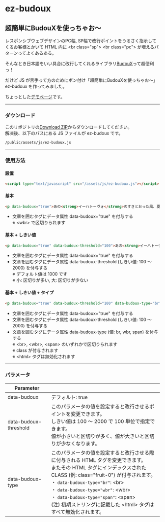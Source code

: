 # ez-budoux  

## 超簡単にBudouXを使っちゃお〜  

レスポンシブウェブデザインのPC幅, SP幅で改行ポイントをうるさく指示してくるお客様とかいて HTML 内に &lt;br class=&quot;sp&quot;&gt; &lt;br class=&quot;pc&quot;&gt; が増えるパターンってよくあるある。  

そんなとき日本語をいい具合に改行してくれるライブラリ[BudouX](https://github.com/google/budoux)って超便利っ！  

だけど JS が苦手って方のためにポン付け「超簡単にBudouXを使っちゃお〜」 ez-budoux を作ってみました。  

ちょっとした[デモページ](https://ekkun.com/budoux/)です。  

<hr>

### ダウンロード
このリポジトリの[Download ZIP](https://github.com/EijiKobayashi/ez-budoux/archive/refs/heads/develop.zip)からダウンロードしてください。  
解凍後、以下のパスにある JS ファイルが ez-budoux です。
```
/public/assets/js/ez-budoux.js
```
  
<hr>
  
### 使用方法  

#### 設置  
```HTML
<script type="text/javascript" src="/assets/js/ez-budoux.js"></script>
```

#### 基本  
```HTML
<p data-budoux="true">あの<strong>イーハトーヴォ</strong>のすきとおった風、夏でも底に冷たさをもつ青いそら、うつくしい森で飾られた<em>モリーオ市</em>、郊外のぎらぎらひかる草の波。</p>
```
- 文章を囲むタグにデータ属性 data-budoux="true" を付与する  
※ &lt;wbr&gt; で区切りられます

#### 基本 + しきい値  
```HTML
<p data-budoux="true" data-budoux-threshold="100">あの<strong>イーハトーヴォ</strong>のすきとおった風、夏でも底に冷たさをもつ青いそら、うつくしい森で飾られた<em>モリーオ市</em>、郊外のぎらぎらひかる草の波。</p>
```
- 文章を囲むタグにデータ属性 data-budoux="true" を付与する  
- 文章を囲むタグにデータ属性 data-budoux-threshold (しきい値: 100 〜 2000) を付与する  
※ デフォルト値は 1000 です  
※ 小: 区切りが多い, 大: 区切りが少ない  

#### 基本 + しきい値 + タイプ  
```HTML
<p data-budoux="true" data-budoux-threshold="100" data-budoux-type="br">あの<strong>イーハトーヴォ</strong>のすきとおった風、夏でも底に冷たさをもつ青いそら、うつくしい森で飾られた<em>モリーオ市</em>、郊外のぎらぎらひかる草の波。</p>
```
- 文章を囲むタグにデータ属性 data-budoux="true" を付与する  
- 文章を囲むタグにデータ属性 data-budoux-threshold (しきい値: 100 〜 2000) を付与する  
- 文章を囲むタグにデータ属性 data-budoux-type (値: br, wbr, span) を付与する  
※ &lt;br&gt;, &lt;wbr&gt;, &lt;span&gt; のいずれかで区切りられます  
※ class が付与されます  
※ &lt;html&gt; タグは無効化されます  
  
<hr>
  
### パラメータ
| Parameter             |   |
| -                     | - |
| data-budoux           | デフォルト: true<br> |
| data-budoux-threshold | このパラメータの値を設定すると改行させるポイントを変更できます。<br>しきい値は 100 〜 2000 で 100 単位で指定できます。<br>値が小さいと区切りが多く、値が大きいと区切りが少なくなります。 |
| data-budoux-type      | このパラメータの値を設定すると改行させる際に付与される HTML タグを変更できます。<br>またその HTML タグにインデックスされた CLASS (例: class="fruit-0") が付与されます。<br>・ `data-budoux-type="br"`: &lt;br&gt;<br>・ `data-budoux-type="wbr"`: &lt;wbr&gt;<br>・ `data-budoux-type="span"`: &lt;span&gt;<br>(注) 初期ストリングに記載した &lt;html&gt; タグはすべて無効化されます。 |
